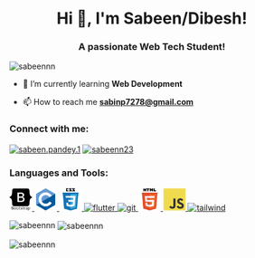 <h1 align="center">Hi 👋, I'm Sabeen/Dibesh!</h1>
<h3 align="center">A passionate Web Tech Student!</h3>

<p align="left"> <img src="https://komarev.com/ghpvc/?username=sabeennn&label=Profile%20views&color=0e75b6&style=flat" alt="sabeennn" /> </p>

- 🌱 I’m currently learning **Web Development**

- 📫 How to reach me **sabinp7278@gmail.com**

<h3 align="left">Connect with me:</h3>
<p align="left">
<a href="https://fb.com/sabeen.pandey.1" target="blank"><img align="center" src="https://raw.githubusercontent.com/rahuldkjain/github-profile-readme-generator/master/src/images/icons/Social/facebook.svg" alt="sabeen.pandey.1" height="30" width="40" /></a>
<a href="https://instagram.com/sabeenn23" target="blank"><img align="center" src="https://raw.githubusercontent.com/rahuldkjain/github-profile-readme-generator/master/src/images/icons/Social/instagram.svg" alt="sabeenn23" height="30" width="40" /></a>
</p>

<h3 align="left">Languages and Tools:</h3>
<p align="left"> <a href="https://getbootstrap.com" target="_blank" rel="noreferrer"> <img src="https://raw.githubusercontent.com/devicons/devicon/master/icons/bootstrap/bootstrap-plain-wordmark.svg" alt="bootstrap" width="40" height="40"/> </a> <a href="https://www.cprogramming.com/" target="_blank" rel="noreferrer"> <img src="https://raw.githubusercontent.com/devicons/devicon/master/icons/c/c-original.svg" alt="c" width="40" height="40"/> </a> <a href="https://www.w3schools.com/css/" target="_blank" rel="noreferrer"> <img src="https://raw.githubusercontent.com/devicons/devicon/master/icons/css3/css3-original-wordmark.svg" alt="css3" width="40" height="40"/> </a> <a href="https://flutter.dev" target="_blank" rel="noreferrer"> <img src="https://www.vectorlogo.zone/logos/flutterio/flutterio-icon.svg" alt="flutter" width="40" height="40"/> </a> <a href="https://git-scm.com/" target="_blank" rel="noreferrer"> <img src="https://www.vectorlogo.zone/logos/git-scm/git-scm-icon.svg" alt="git" width="40" height="40"/> </a> <a href="https://www.w3.org/html/" target="_blank" rel="noreferrer"> <img src="https://raw.githubusercontent.com/devicons/devicon/master/icons/html5/html5-original-wordmark.svg" alt="html5" width="40" height="40"/> </a> <a href="https://developer.mozilla.org/en-US/docs/Web/JavaScript" target="_blank" rel="noreferrer"> <img src="https://raw.githubusercontent.com/devicons/devicon/master/icons/javascript/javascript-original.svg" alt="javascript" width="40" height="40"/> </a> <a href="https://tailwindcss.com/" target="_blank" rel="noreferrer"> <img src="https://www.vectorlogo.zone/logos/tailwindcss/tailwindcss-icon.svg" alt="tailwind" width="40" height="40"/> </a> </p>

<p><img align="left" src="https://github-readme-stats.vercel.app/api/top-langs?username=sabeennn&show_icons=true&locale=en&layout=compact" alt="sabeennn" /></p>

<p>&nbsp;<img align="center" src="https://github-readme-stats.vercel.app/api?username=sabeennn&show_icons=true&locale=en" alt="sabeennn" /></p>

<p><img align="center" src="https://github-readme-streak-stats.herokuapp.com/?user=sabeennn&" alt="sabeennn" /></p>
